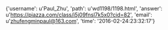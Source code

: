 {'username': u'Paul_Zhu', 'path': u'wd1198/1198.html', 'answer': u'https://piazza.com/class/i5j09fnsl7k5x0?cid=82', 'email': u'zhufengminpaul@163.com', 'time': '2016-02-24:23:32:17'}